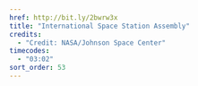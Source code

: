 ```yaml
---
href: http://bit.ly/2bwrw3x
title: "International Space Station Assembly"
credits:
  - "Credit: NASA/Johnson Space Center"
timecodes:
  - "03:02"
sort_order: 53
---
```

